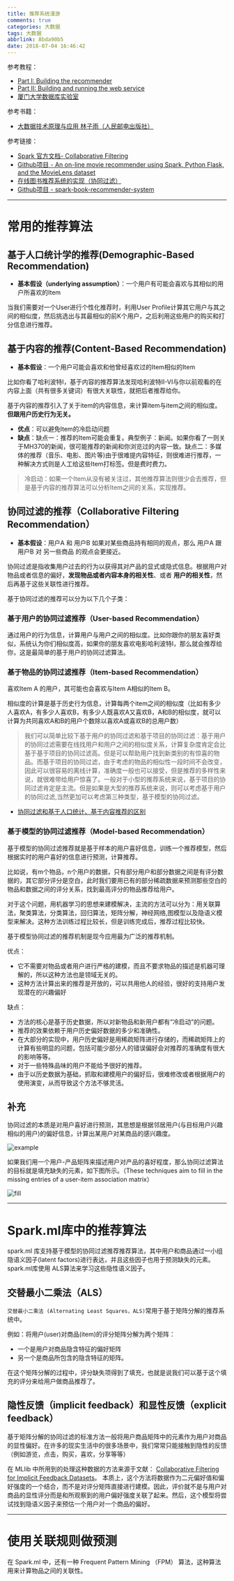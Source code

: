 ```yaml
---
title: 推荐系统漫游
comments: true
categories: 大数据
tags: 大数据
abbrlink: 8bda90b5
date: 2018-07-04 16:46:42
---
```


参考教程：

- [Part I: Building the recommender](https://github.com/jadianes/spark-movie-lens/blob/master/notebooks/building-recommender.ipynb)
- [Part II: Building and running the web service](https://github.com/jadianes/spark-movie-lens)
- [厦门大学数据库实验室](http://dblab.xmu.edu.cn/blog/1781-2/)

参考书籍：

- [大数据技术原理与应用 林子雨（人民邮电出版社）](http://dblab.xmu.edu.cn/post/bigdata/)

参考链接：

- [Spark 官方文档- Collaborative Filtering](https://spark.apache.org/docs/latest/ml-collaborative-filtering.html)
- [Github项目 - An on-line movie recommender using Spark, Python Flask, and the MovieLens dataset](https://github.com/jadianes/spark-movie-lens)
- [在线图书推荐系统的实现（协同过滤）](https://www.jianshu.com/p/32d7a2d993a8)
- [Github项目 - spark-book-recommender-system](https://github.com/XuefengHuang/RecommendationSystem)

<!-- more -->

---

# 常用的推荐算法

## 基于人口统计学的推荐(Demographic-Based Recommendation)

- **基本假设（underlying assumption）**：一个用户有可能会喜欢与其相似的用户所喜欢的Item

当我们需要对一个User进行个性化推荐时，利用User Profile计算其它用户与其之间的相似度，然后挑选出与其最相似的前K个用户，之后利用这些用户的购买和打分信息进行推荐。

## 基于内容的推荐(Content-Based Recommendation)

- **基本假设**：一个用户可能会喜欢和他曾经喜欢过的Item相似的Item

比如你看了哈利波特I，基于内容的推荐算法发现哈利波特II-VI与你以前观看的在内容上面（共有很多关键词）有很大关联性，就把后者推荐给你。

基于内容的推荐引入了关于item的内容信息，来计算item与item之间的相似度。**但跟用户历史行为无关。**

- **优点**：可以避免Item的冷启动问题
- **缺点**：缺点一：推荐的Item可能会重复。典型例子：新闻。如果你看了一则关于MH370的新闻，很可能推荐的新闻和你浏览过的内容一致。缺点二：多媒体的推荐（音乐、电影、图片等)由于很难提内容特征，则很难进行推荐，一种解决方式则是人工给这些Item打标签。但是费时费力。

> 冷启动：如果一个Item从没有被关注过，其他推荐算法则很少会去推荐，但是基于内容的推荐算法可以分析Item之间的关系，实现推荐。

## 协同过滤的推荐（Collaborative Filtering Recommendation）

- **基本假设**：用户A 和 用户B 如果对某些商品持有相同的观点，那么 用户A 跟 用户B 对 另一些商品 的观点会更接近。

协同过滤是指收集用户过去的行为以获得其对产品的显式或隐式信息。根据用户对物品或者信息的偏好，**发现物品或者内容本身的相关性**、或者 **用户的相关性**，然后再基于这些关联性进行推荐。

基于协同过滤的推荐可以分为以下几个子类：

### 基于用户的协同过滤推荐（User-based Recommendation）

通过用户的行为信息，计算用户与用户之间的相似度。比如你跟你的朋友喜好类似，系统认为你们相似度高，如果你的朋友喜欢电影哈利波特I，那么就会推荐给你，这是最简单的基于用户的协同过滤算法。

### 基于物品的协同过滤推荐（Item-based Recommendation）

喜欢Item A 的用户，其可能也会喜欢与Item A相似的Item B。

相似度的计算是基于历史行为信息，计算每两个item之间的相似度（比如有多少人喜欢A，有多少人喜欢B，有多少人既喜欢A又喜欢B，A和B的相似度，就可以计算为共同喜欢A和B的用户个数除以喜欢A或喜欢B的总用户数）

> 我们可以简单比较下基于用户的协同过滤和基于项目的协同过滤：基于用户的协同过滤需要在线找用户和用户之间的相似度关系，计算复杂度肯定会比基于基于项目的协同过滤高。但是可以帮助用户找到新类别的有惊喜的物品。而基于项目的协同过滤，由于考虑的物品的相似性一段时间不会改变，因此可以很容易的离线计算，准确度一般也可以接受，但是推荐的多样性来说，就很难带给用户惊喜了。一般对于小型的推荐系统来说，基于项目的协同过滤肯定是主流。但是如果是大型的推荐系统来说，则可以考虑基于用户的协同过滤,当然更加可以考虑第三种类型，基于模型的协同过滤。

- [协同过滤和基于人口统计、基于内容推荐的区别](https://blog.csdn.net/qq_16234613/article/details/78704452)

### 基于模型的协同过滤推荐（Model-based Recommendation）

基于模型的协同过滤推荐就是基于样本的用户喜好信息，训练一个推荐模型，然后根据实时的用户喜好的信息进行预测，计算推荐。

比如说，有m个物品，n个用户的数据，只有部分用户和部分数据之间是有评分数据的，其它部分评分是空白，此时我们要用已有的部分稀疏数据来预测那些空白的物品和数据之间的评分关系，找到最高评分的物品推荐给用户。

对于这个问题，用机器学习的思想来建模解决，主流的方法可以分为：用关联算法，聚类算法，分类算法，回归算法，矩阵分解，神经网络,图模型以及隐语义模型来解决。这种方法训练过程比较长，但是训练完成后，推荐过程比较快。

基于模型协同过滤的推荐机制是现今应用最为广泛的推荐机制。

优点：
- 它不需要对物品或者用户进行严格的建模，而且不要求物品的描述是机器可理解的，所以这种方法也是领域无关的。
- 这种方法计算出来的推荐是开放的，可以共用他人的经验，很好的支持用户发现潜在的兴趣偏好

缺点：
- 方法的核心是基于历史数据，所以对新物品和新用户都有“冷启动”的问题。
- 推荐的效果依赖于用户历史偏好数据的多少和准确性。
- 在大部分的实现中，用户历史偏好是用稀疏矩阵进行存储的，而稀疏矩阵上的计算有些明显的问题，包括可能少部分人的错误偏好会对推荐的准确度有很大的影响等等。
- 对于一些特殊品味的用户不能给予很好的推荐。
- 由于以历史数据为基础，抓取和建模用户的偏好后，很难修改或者根据用户的使用演变，从而导致这个方法不够灵活。

## 补充

协同过滤的本质是对用户喜好进行预测，其思想是根据邻居用户(与目标用户兴趣相似的用户)的偏好信息，计算出某用户对某商品的感兴趣度。

![example](https://camo.githubusercontent.com/a6e062883b83adb3b65b5a9e167a3a6f5e5f9a19/68747470733a2f2f75706c6f61642e77696b696d656469612e6f72672f77696b6970656469612f636f6d6d6f6e732f352f35322f436f6c6c61626f7261746976655f66696c746572696e672e676966)

如果我们用一个用户-产品矩阵来描述用户对产品的喜好程度，那么协同过滤算法的目标就是填充缺失的元素，如下图所示。（These techniques aim to fill in the missing entries of a user-item association matrix）

![fill](../../../../images/hadoop/cf.png)

---
# Spark.ml库中的推荐算法

spark.ml 库支持基于模型的协同过滤推荐推荐算法，其中用户和商品通过一小组隐语义因子(latent factors)进行表达，并且这些因子也用于预测缺失的元素。spark.ml库使用 ALS算法来学习这些隐性语义因子。

## 交替最小二乘法（ALS）

`交替最小二乘法 (Alternating Least Squares，ALS)`常用于基于矩阵分解的推荐系统中。

例如：将用户(user)对商品(item)的评分矩阵分解为两个矩阵：

- 一个是用户对商品隐含特征的偏好矩阵
- 另一个是商品所包含的隐含特征的矩阵。

在这个矩阵分解的过程中，评分缺失项得到了填充，也就是说我们可以基于这个填充的评分来给用户做商品推荐了。

## 隐性反馈（implicit feedback）和显性反馈（explicit feedback）

基于矩阵分解的协同过滤的标准方法一般将用户商品矩阵中的元素作为用户对商品的显性偏好。在许多的现实生活中的很多场景中，我们常常只能接触到隐性的反馈（例如游览，点击，购买，喜欢，分享等等）

在 MLlib 中所用到的处理这种数据的方法来源于文献： [Collaborative Filtering for Implicit Feedback Datasets](http://dx.doi.org/10.1109/ICDM.2008.22)。 本质上，这个方法将数据作为二元偏好值和偏好强度的一个结合，而不是对评分矩阵直接进行建模。因此，评价就不是与用户对商品的显性评分而是和所观察到的用户偏好强度关联了起来。然后，这个模型将尝试找到隐语义因子来预估一个用户对一个商品的偏好。

---

# 使用关联规则做预测

在 Spark.ml 中，还有一种 Frequent Pattern Mining （FPM） 算法，这种算法用来计算物品之间的关联性。

